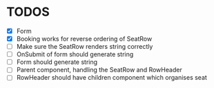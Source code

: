 # TODOS

- [x] Form
- [x] Booking works for reverse ordering of SeatRow
- [ ] Make sure the SeatRow renders string correctly
- [ ] OnSubmit of form should generate string
- [ ] Form should generate string
- [ ] Parent component, handling the SeatRow and RowHeader
- [ ] RowHeader should have children component which organises seat